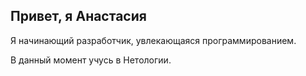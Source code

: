 ## Привет, я Анастасия

Я начинающий разработчик, увлекающаяся программированием.

В данный момент учусь в Нетологии.